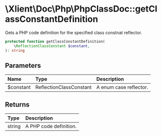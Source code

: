 # \\Xlient\\Doc\\Php\\PhpClassDoc::getClassConstantDefinition

Gets a PHP code definition for the specified class constnat reflector.

```php
protected function getClassConstantDefinition(
    \ReflectionClassConstant $constant,
): string
```

## Parameters

| Name | Type | Description |
| :--- | :--- | :--- |
| $constant | ReflectionClassConstant | A enum case reflector. |

## Returns

| Type | Description |
| :--- | :--- |
| string | A PHP code definition. |